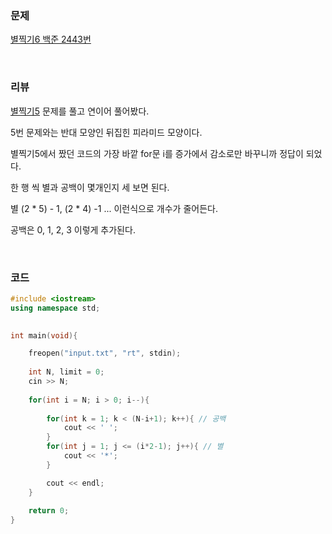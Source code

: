 ### 문제

[별찍기6 백준 2443번](https://www.acmicpc.net/problem/2443)

</br>

### 리뷰

[별찍기5](https://www.acmicpc.net/problem/2443) 문제를 풀고 연이어 풀어봤다. 

5번 문제와는 반대 모양인 뒤집힌 피라미드 모양이다.

별찍기5에서 짰던 코드의 가장 바깥 for문 i를 증가에서 감소로만 바꾸니까 정답이 되었다. 

한 행 씩 별과 공백이 몇개인지 세 보면 된다. 

별 (2 * 5) - 1, (2 * 4) -1 ... 이런식으로 개수가 줄어든다. 

공백은 0, 1, 2, 3 이렇게 추가된다. 

</br>

### 코드

```c++
#include <iostream>
using namespace std;
 

int main(void){

	freopen("input.txt", "rt", stdin);
 
 	int N, limit = 0;
 	cin >> N;
 	
 	for(int i = N; i > 0; i--){
				
		for(int k = 1; k < (N-i+1); k++){ // 공백  
 			cout << ' ';
		}
 		for(int j = 1; j <= (i*2-1); j++){ // 별  
 			cout << '*';
		}

		cout << endl;
	}
	
 	return 0;
}
```

